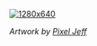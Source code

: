 [![1280x640](https://user-images.githubusercontent.com/24482028/189229697-f9d61ffd-06c5-42b1-bc67-ebf2b93049db.gif "Ryan Troost")](https://github.com/SrRyan)

*Artwork by [Pixel Jeff](https://pixeljeff1995.artstation.com/albums/45252)*

